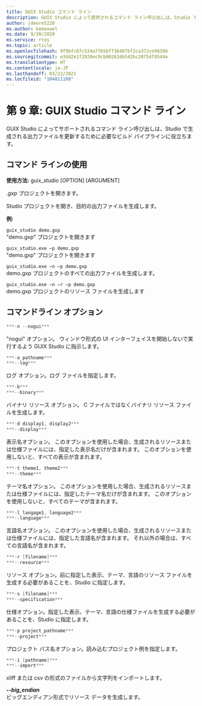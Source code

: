 ```yaml
---
title: GUIX Studio コマンド ライン
description: GUIX Studio によって提供されるコマンド ライン呼び出しは、Studio で生成される出力ファイルを更新するために必要なビルド パイプラインに役立ちます。
author: jdeere5220
ms.author: kemaxwel
ms.date: 9/30/2020
ms.service: rtos
ms.topic: article
ms.openlocfilehash: 9f9bfc67c524a77b5bf736407bf2ca372ce98308
ms.sourcegitcommit: e3d42e1f2920ec9cb002634b542bc20754f9544e
ms.translationtype: HT
ms.contentlocale: ja-JP
ms.lasthandoff: 03/22/2021
ms.locfileid: "104811108"
---
```

# <a name="chapter-9-guix-studio-command-line"></a>第 9 章: GUIX Studio コマンド ライン

GUIX Studio によってサポートされるコマンド ライン呼び出しは、Studio で生成される出力ファイルを更新するために必要なビルド パイプラインに役立ちます。

## <a name="command-line-usage"></a>コマンド ラインの使用

**使用方法:** guix_studio \[OPTION\] \[ARGUMENT\]

*.gxp* プロジェクトを開きます。

Studio プロジェクトを開き、目的の出力ファイルを生成します。


**例:**

`guix_studio demo.gxp`  
"demo.gxp" プロジェクトを開きます


`guix_studio.exe –p demo.gxp`  
"demo.gxp" プロジェクトを開きます


`guix_studio.exe –n –p demo.gxp`  
demo.gxp プロジェクトのすべての出力ファイルを生成します。

`guix_studio.exe –n –r –p demo.gxp`  
demo.gxp プロジェクトのリソース ファイルを生成します


## <a name="command-line-options"></a>コマンドライン オプション

```C
***-n --nogui***  
```

"nogui" オプション。 ウィンドウ形式の UI インターフェイスを開始しないで実行するよう GUIX Studio に指示します。

```C
***-o pathname***  
***--log***  
```

ログ オプション。ログ ファイルを指定します。

```C
***-b***  
***--binary***  
```

バイナリ リソース オプション。 C ファイルではなくバイナリ リソース ファイルを生成します。

```C
***-d display1, display2***  
***--display***  
```

表示名オプション。 このオプションを使用した場合、生成されるリソースまたは仕様ファイルには、指定した表示名だけが含まれます。 このオプションを使用しないと、すべての表示が含まれます。

```C
***-t theme1, theme2***  
***--theme***  
```

テーマ名オプション。 このオプションを使用した場合、生成されるリソースまたは仕様ファイルには、指定したテーマ名だけが含まれます。 このオプションを使用しないと、すべてのテーマが含まれます。

```C
***-l langage1, language2***  
***--language***  
```

言語名オプション。 このオプションを使用した場合、生成されるリソースまたは仕様ファイルには、指定した言語名が含まれます。 それ以外の場合は、すべての言語名が含まれます。

```C
***-r [filename]***  
***--resource***  
```

リソース オプション。前に指定した表示、テーマ、言語のリソース ファイルを生成する必要があることを、Studio に指定します。

```C
***-s [filename]***  
***--specification***  
```

仕様オプション。指定した表示、テーマ、言語の仕様ファイルを生成する必要があることを、Studio に指定します。

```C
***-p project_pathname***  
***--project***  
```

プロジェクト パス名オプション。読み込むプロジェクト例を指定します。

```C
***-i [pathname]***  
***--import***  
```

xliff または csv の形式のファイルから文字列をインポートします。

***--big_endian***  
ビッグエンディアン形式でリソース データを生成します。
